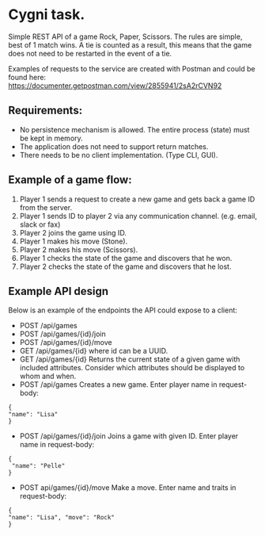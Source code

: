 # Cygni task.
Simple REST API of a game Rock, Paper, Scissors. The rules are simple, best of 1 match wins. A tie is counted as a result, this means that the game does not need to be restarted in the event of a tie.

Examples of requests to the service are created with Postman and could be found here:
https://documenter.getpostman.com/view/2855941/2sA2rCVN92
## Requirements:
* No persistence mechanism is allowed. The entire process (state) must be kept in memory.
* The application does not need to support return matches.
* There needs to be no client implementation. (Type CLI, GUI).

## Example of a game flow:
1. Player 1 sends a request to create a new game and gets back a game ID from the server.
2. Player 1 sends ID to player 2 via any communication channel. (e.g. email, slack or fax)
3. Player 2 joins the game using ID.
4. Player 1 makes his move (Stone).
5. Player 2 makes his move (Scissors).
6. Player 1 checks the state of the game and discovers that he won.
7. Player 2 checks the state of the game and discovers that he lost.
## Example API design
   Below is an example of the endpoints the API could expose to a client:
* POST /api/games
* POST /api/games/{id}/join
* POST /api/games/{id}/move
* GET /api/games/{id} where id can be a UUID.
* GET /api/games/{id} Returns the current state of a given game with included attributes. Consider which attributes should be displayed to whom and when.
* POST /api/games Creates a new game. Enter player name in request-body:
``` 
{
"name": "Lisa"
}
```
* POST /api/games/{id}/join Joins a game with given ID. Enter player name in request-body:
``` 
{
 "name": "Pelle" 
}
``` 
* POST api/games/{id}/move Make a move. Enter name and traits in request-body:
``` 
{ 
"name": "Lisa", "move": "Rock" 
}
``` 


